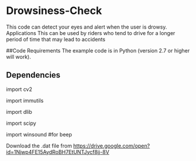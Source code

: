 # Drowsiness-Check
This code can detect your eyes and alert when the user is drowsy.
Applications
This can be used by riders who tend to drive for a longer period of time that may lead to accidents

##Code Requirements
The example code is in Python (version 2.7 or higher will work).

## Dependencies
import cv2 

import immutils

import dlib

import scipy

import winsound #for beep

Download the .dat file from https://drive.google.com/open?id=1Njwp4FE15AydRoBH7EtUNTJycf8jj-8V

